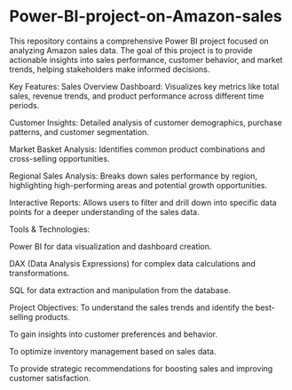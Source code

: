 # Power-BI-project-on-Amazon-sales
This repository contains a comprehensive Power BI project focused on analyzing Amazon sales data. The goal of this project is to provide actionable insights into sales performance, customer behavior, and market trends, helping stakeholders make informed decisions.

Key Features:
Sales Overview Dashboard: Visualizes key metrics like total sales, revenue trends, and product performance across different time periods.

Customer Insights: Detailed analysis of customer demographics, purchase patterns, and customer segmentation.

Market Basket Analysis: Identifies common product combinations and cross-selling opportunities.

Regional Sales Analysis: Breaks down sales performance by region, highlighting high-performing areas and potential growth opportunities.

Interactive Reports: Allows users to filter and drill down into specific data points for a deeper understanding of the sales data.


Tools & Technologies:

Power BI for data visualization and dashboard creation.

DAX (Data Analysis Expressions) for complex data calculations and transformations.

SQL for data extraction and manipulation from the database.


Project Objectives:
To understand the sales trends and identify the best-selling products.

To gain insights into customer preferences and behavior.

To optimize inventory management based on sales data.

To provide strategic recommendations for boosting sales and improving customer satisfaction.
